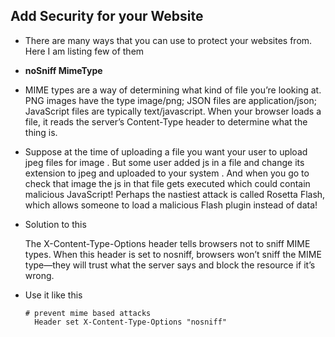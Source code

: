 ## Add Security for your Website
- There are many ways that you can use to protect your websites from. Here I am listing few of them

- **noSniff MimeType**

* MIME types are a way of determining what kind of file you’re looking at. PNG images have the type image/png; JSON files are application/json; JavaScript files are typically text/javascript. When your browser loads a file, it reads the server’s Content-Type header to determine what the thing is.
  

* Suppose at the time of uploading a file you want your user to upload jpeg files for image . But some user added js in a file and change its extension to jpeg and uploaded to your system . And when you go to check that image the js in that file gets executed which could contain malicious JavaScript! Perhaps the nastiest attack is called Rosetta Flash, which allows someone to load a malicious Flash plugin instead of data! 

* Solution to this

    The X-Content-Type-Options header tells browsers not to sniff MIME types. When this header is set to nosniff, browsers won’t sniff the MIME type—they will trust what the server says and block the resource if it’s wrong.
  
  
  

* Use it like this

  ```
  # prevent mime based attacks
    Header set X-Content-Type-Options "nosniff"
  ```